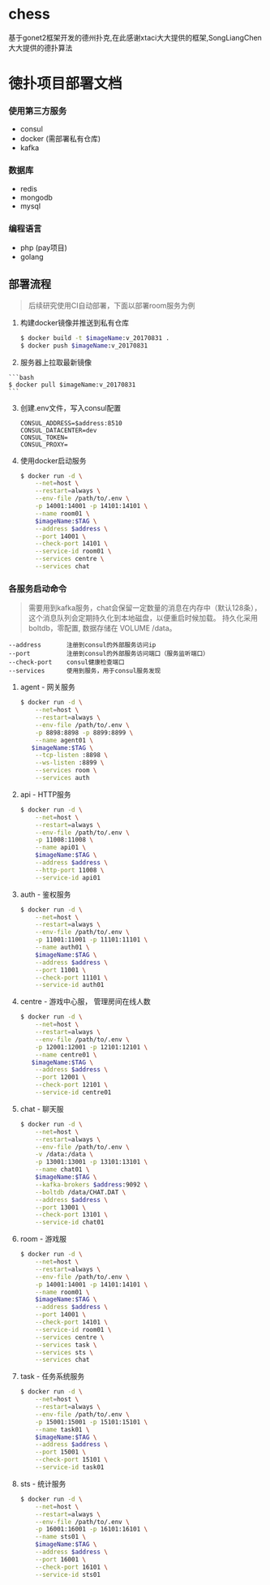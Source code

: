 # chess
基于gonet2框架开发的德州扑克,在此感谢xtaci大大提供的框架,SongLiangChen大大提供的德扑算法

# 徳扑项目部署文档

### 使用第三方服务
- consul
- docker (需部署私有仓库)
- kafka

### 数据库
- redis
- mongodb
- mysql

### 编程语言
- php (pay项目)
- golang

## 部署流程

> 后续研究使用CI自动部署，下面以部署room服务为例

1.  构建docker镜像并推送到私有仓库

    ```bash
    $ docker build -t $imageName:v_20170831 .
    $ docker push $imageName:v_20170831
    ```

2.    服务器上拉取最新镜像

    ```bash
    $ docker pull $imageName:v_20170831
    ```

3.  创建.env文件，写入consul配置

    ```aidl
    CONSUL_ADDRESS=$address:8510
    CONSUL_DATACENTER=dev
    CONSUL_TOKEN=
    CONSUL_PROXY=
    ```

4.  使用docker启动服务

    ```bash
    $ docker run -d \
        --net=host \
        --restart=always \
        --env-file /path/to/.env \
        -p 14001:14001 -p 14101:14101 \
        --name room01 \
        $imageName:$TAG \
        --address $address \
        --port 14001 \
        --check-port 14101 \
        --service-id room01 \
        --services centre \
        --services chat
    ```

 ### 各服务启动命令

 > 需要用到kafka服务，chat会保留一定数量的消息在内存中（默认128条），这个消息队列会定期持久化到本地磁盘，以便重启时候加载。 持久化采用boltdb，零配置, 数据存储在 VOLUME /data。

```
--address       注册到consul的外部服务访问ip
--port          注册到consul的外部服务访问端口（服务监听端口）
--check-port    consul健康检查端口
--services      使用到服务，用于consul服务发现
```


1. agent - 网关服务

    ```bash
    $ docker run -d \
        --net=host \
        --restart=always \
        --env-file /path/to/.env \
        -p 8898:8898 -p 8899:8899 \
        --name agent01 \
       $imageName:$TAG \
        --tcp-listen :8898 \
        --ws-listen :8899 \
        --services room \
        --services auth
    ```

2. api - HTTP服务

	```bash
	$ docker run -d \
	    --net=host \
		--restart=always \
		--env-file /path/to/.env \
		-p 11008:11008 \
		--name api01 \
		$imageName:$TAG \
		--address $address \
		--http-port 11008 \
		--service-id api01
	```

3. auth - 鉴权服务

    ```bash
    $ docker run -d \
        --net=host \
        --restart=always \
        --env-file /path/to/.env \
        -p 11001:11001 -p 11101:11101 \
        --name auth01 \
        $imageName:$TAG \
        --address $address \
        --port 11001 \
        --check-port 11101 \
        --service-id auth01
    ```

4. centre - 游戏中心服， 管理房间在线人数

    ```bash
    $ docker run -d \
        --net=host \
        --restart=always \
        --env-file /path/to/.env \
        -p 12001:12001 -p 12101:12101 \
        --name centre01 \
       $imageName:$TAG \
        --address $address \
        --port 12001 \
        --check-port 12101 \
        --service-id centre01
    ```

5. chat - 聊天服

    ```bash
    $ docker run -d \
        --net=host \
        --restart=always \
        --env-file /path/to/.env \
        -v /data:/data \
        -p 13001:13001 -p 13101:13101 \
        --name chat01 \
        $imageName:$TAG \
        --kafka-brokers $address:9092 \
        --boltdb /data/CHAT.DAT \
        --address $address \
        --port 13001 \
        --check-port 13101 \
        --service-id chat01
    ```

6. room - 游戏服

    ```bash
    $ docker run -d \
        --net=host \
        --restart=always \
        --env-file /path/to/.env \
        -p 14001:14001 -p 14101:14101 \
        --name room01 \
        $imageName:$TAG \
        --address $address \
        --port 14001 \
        --check-port 14101 \
        --service-id room01 \
        --services centre \
        --services task \
        --services sts \
        --services chat
    ```

7. task - 任务系统服务

    ```bash
    $ docker run -d \
        --net=host \
        --restart=always \
        --env-file /path/to/.env \
        -p 15001:15001 -p 15101:15101 \
        --name task01 \
        $imageName:$TAG \
        --address $address \
        --port 15001 \
        --check-port 15101 \
        --service-id task01
    ```


8. sts - 统计服务

    ```bash
    $ docker run -d \
        --net=host \
        --restart=always \
        --env-file /path/to/.env \
        -p 16001:16001 -p 16101:16101 \
        --name sts01 \
        $imageName:$TAG \
        --address $address \
        --port 16001 \
        --check-port 16101 \
        --service-id sts01
    ```
